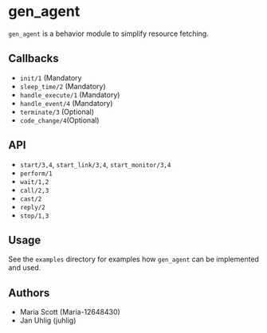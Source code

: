 # gen_agent

`gen_agent` is a behavior module to simplify resource fetching.

## Callbacks

* `init/1` (Mandatory
* `sleep_time/2` (Mandatory)
* `handle_execute/1` (Mandatory)
* `handle_event/4` (Mandatory)
* `terminate/3` (Optional)
* `code_change/4`(Optional)

## API

* `start/3,4`, `start_link/3,4`, `start_monitor/3,4`
* `perform/1`
* `wait/1,2`
* `call/2,3`
* `cast/2`
* `reply/2`
* `stop/1,3`

## Usage

See the `examples` directory for examples how `gen_agent` can be implemented and used.

## Authors

* Maria Scott (Maria-12648430)
* Jan Uhlig (juhlig)
